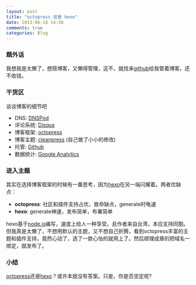 ```yaml
---
layout: post
title: "octopress 还是 hexo"
date: 2013-06-18 14:50
comments: true
categories: Blog
---
```

### **题外话**
我想我是太懒了，想搭博客，又懒得管理，这不，就找来[github](http://github.com/)给我管着博客，还不收钱。

### **干货区**
谈谈博客的细节吧

  * DNS: [DNSPod](http://dnspod.cn/)
  * 评论系统: [Disqus](http://disqus.com/)
  * 博客框架: [octopress](http://octopress.org/)
  * 博客主题: [cleanpress](https://github.com/macjasp/cleanpress) (自己做了小小的修改)
  * 托管: [Github](http://github.com/)
  * 数据统计: [Google Analytics](http://www.google.cn/intl/zh-CN/analytics/)

### **进入主题**
其实在选择博客框架的时候有一番思考，因为[hexo](http://zespia.tw/hexo/zh-CN/)在另一端闪耀着。两者优缺点：

* __octopress__: 社区和插件支持占优，致命缺点，generate时龟速
* __hexo__: generate神速，发布简单，布署简单

hexo基于[node.js](http://nodejs.org/)编写，速度上给人一种享受。且作者来自台湾，本应支持同胞。
但我真是太懒了，不想用默认的主题，又不想自己折腾，看到octopress丰富的主题和插件支持，竟然心动了，选了一款心怡的就用上了。然后顺理成章的把域名一绑定，就发布了。

### **小结**
[octopress](http://octopress.org/)还是[hexo](http://zespia.tw/hexo/zh-CN/)？或许本就没有答案。只是，你是否坚定呢?
